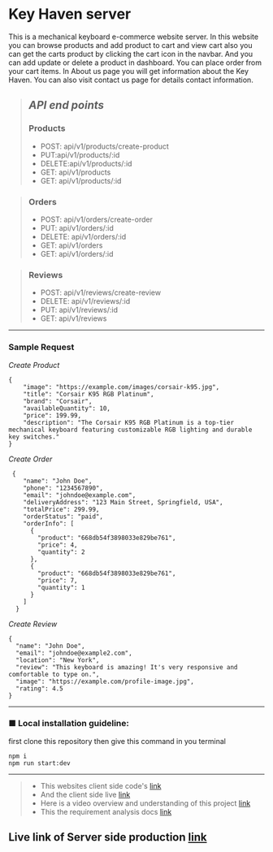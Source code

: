 # Key Haven server

This is a mechanical keyboard e-commerce website server. In this website you can browse products and add product to cart and view cart also you can get the carts product by clicking the cart icon in the navbar. And you can add update or delete a product in dashboard. You can place order from your cart items. In About us page you will get information about the Key Haven. You can also visit contact us page for details contact information.

> ## _API end points_
>
> ### Products
>
> - POST: api/v1/products/create-product
> - PUT:api/v1/products/:id
> - DELETE:api/v1/products/:id
> - GET: api/v1/products
> - GET: api/v1/products/:id

> ### Orders
>
> - POST: api/v1/orders/create-order
> - PUT: api/v1/orders/:id
> - DELETE: api/v1/orders/:id
> - GET: api/v1/orders
> - GET: api/v1/orders/:id

> ### Reviews
>
> - POST: api/v1/reviews/create-review
> - DELETE: api/v1/reviews/:id
> - PUT: api/v1/reviews/:id
> - GET: api/v1/reviews

---

### Sample Request

_Create Product_

```
{
    "image": "https://example.com/images/corsair-k95.jpg",
    "title": "Corsair K95 RGB Platinum",
    "brand": "Corsair",
    "availableQuantity": 10,
    "price": 199.99,
    "description": "The Corsair K95 RGB Platinum is a top-tier mechanical keyboard featuring customizable RGB lighting and durable key switches."
}
```

_Create Order_

```
 {
    "name": "John Doe",
    "phone": "1234567890",
    "email": "johndoe@example.com",
    "deliveryAddress": "123 Main Street, Springfield, USA",
    "totalPrice": 299.99,
    "orderStatus": "paid",
    "orderInfo": [
      {
        "product": "668db54f3898033e829be761",
        "price": 4,
        "quantity": 2
      },
      {
        "product": "668db54f3898033e829be761",
        "price": 7,
        "quantity": 1
      }
    ]
  }
```

_Create Review_

```
{
  "name": "John Doe",
  "email": "johndoe@example2.com",
  "location": "New York",
  "review": "This keyboard is amazing! It's very responsive and comfortable to type on.",
  "image": "https://example.com/profile-image.jpg",
  "rating": 4.5
}

```

---

### ■ Local installation guideline:

first clone this repository then give this command in you terminal

```language
npm i
npm run start:dev
```

---

> - This websites client side code's [link](https://github.com/nurullah91/key-haven-client)
> - And the client side live [link](https://key-haven-client.vercel.app)
> - Here is a video overview and understanding of this project [link](https://drive.google.com/file/d/1wxAXpqNmpt3GrNxejXavnyoY8Kf0lopQ/view?usp=sharing)
> - This the requirement analysis docs [link](https://docs.google.com/document/d/1y4R-T2vYN_qRIRny6NndESLZ8p7eph_zIL9x8yI-3Lc/edit?usp=sharing)

## Live link of Server side production [link](https://key-haven-server.vercel.app)
